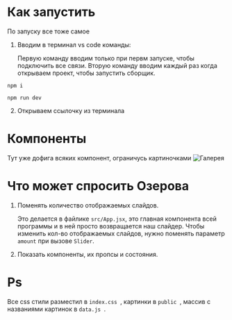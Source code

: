 # Как запустить
По запуску все тоже самое
1. Вводим в терминал vs code команды:

   Первую команду вводим только при первм запуске, чтобы подключить все связи.
   Вторую команду вводим каждый раз когда открываем проект, чтобы запустить сборщик.
```
npm i
```
```
npm run dev
```
2. Открываем ссылочку из терминала
# Компоненты
Тут уже дофига всяких компонент, ограничусь картиночками
![Галерея](https://i.ibb.co/ZHSk1Ny/components1.jpg)
# Что может спросить Озерова
   1. Поменять количество отображаемых слайдов.
  
      Это делается в файлике ```src/App.jsx```, это главная компонента всей программы и в ней просто возвращается наш слайдер. Чтобы изменить кол-во отображаемых слайдов, нужно поменять параметр ```amount``` при вызове ```Slider```.
   2. Показать компоненты, их пропсы и состояния.
# Ps
   Все css стили разместил в  ```index.css ```, картинки в  ```public ```, массив с названиями картинок в  ```data.js ```.
